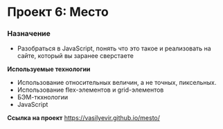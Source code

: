 # Проект 6: Место

### Назначение
* Разобраться в JavaScript, понять что это такое и реализовать на сайте, который вы заранее сверстаете

**Используемые технологии**
* Использование относительных величин, а не точных, пиксельных.
* Использование flex-элементов и grid-элементов
* БЭМ-ткхнологии
* JavaScript

**Ссылка на проект**
https://vasilyevir.github.io/mesto/
